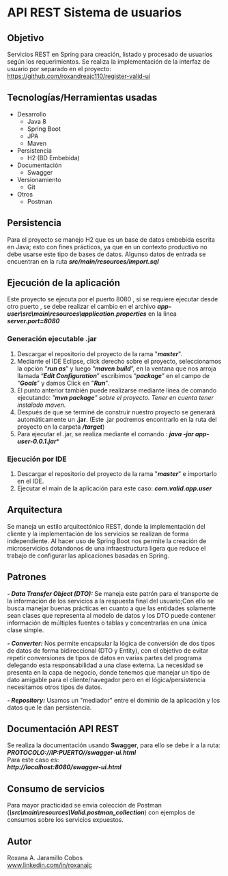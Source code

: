 # API REST Sistema de usuarios

## Objetivo

Servicios REST en Spring para creación, listado y procesado de usuarios según los requerimientos. Se realiza la implementación de la interfaz de usuario por separado en el proyecto: https://github.com/roxandreajc110/register-valid-ui

## Tecnologías/Herramientas usadas

 - Desarrollo
	 - Java 8
	-  Spring Boot
	-  JPA
	-  Maven
- Persistencia
	-  H2 (BD Embebida)
- Documentación
	-  Swagger
- Versionamiento
	- Git
 - Otros
	- Postman


## Persistencia

Para el proyecto se manejo H2 que es un base de datos embebida escrita en Java; esto con fines prácticos, ya que en un contexto productivo no debe usarse este tipo de bases de datos.
Algunso datos de entrada se encuentran en la ruta ***src/main/resources/import.sql***

## Ejecución de la aplicación

Este proyecto se ejecuta por el puerto 8080 , si se requiere ejecutar desde otro puerto , se debe realizar el cambio en el archivo ***app-user\src\main\resources\application.properties*** en la linea ***server.port=8080***

### Generación ejecutable .jar

1.  Descargar el repositorio del proyecto de la rama "***master***".
2.  Mediante el IDE Eclipse, click derecho sobre el proyecto, seleccionamos la opción “***run as***” y luego “***maven build***”, en la ventana que nos arroja llamada “***Edit Configuration***” escribimos “***package***” en el campo de “***Goals***” y damos Click en "***Run***".
3. El punto anterior también puede realizarse mediante linea de comando ejecutando: *"**mvn package**" sobre el proyecto. Tener en cuenta tener instalado maven.*
4.  Después de que se terminé de construir nuestro proyecto se generará automáticamente un **.jar**. (Este .jar podremos encontrarlo en la ruta del proyecto en la carpeta ***/target***)
5. Para ejecutar el .jar, se realiza mediante el comando : 
	***java -jar app-user-0.0.1.jar****
	
### Ejecución por IDE

1. Descargar el repositorio del proyecto de la rama "***master***"  e importarlo en el IDE.
2. Ejecutar el main de la aplicación para este caso: 		    	    ***com.valid.app.user***

## Arquitectura

Se maneja un estilo arquitectónico REST, donde la implementación del cliente y la implementación de los servicios se realizan de forma independiente. Al hacer uso de Spring Boot nos permite la creación de microservicios dotandonos de una infraestructura ligera que reduce el trabajo de configurar las aplicaciones basadas en Spring. 


## Patrones

  ***- Data Transfer Object (DTO):*** 
Se maneja este patrón para el transporte de la información de los servicios a la respuesta final del usuario;Con ello se busca manejar buenas prácticas en cuanto a que las entidades solamente sean clases que representa al modelo de datos y los DTO puede contener información de múltiples fuentes o tablas y concentrarlas en una única clase simple.

  ***- Converter:*** 
Nos permite encapsular la lógica de conversión de dos tipos de datos de forma bidireccional (DTO y Entity), con el objetivo de evitar repetir conversiones de tipos de datos en   varias partes del programa delegando esta responsabilidad a una clase externa. La necesidad se presenta en la capa de negocio, donde tenemos que manejar un tipo de dato amigable para el cliente/navegador pero en el lógica/persistencia necesitamos otros tipos de datos.

  ***- Repository:*** 
Usamos un "mediador" entre el dominio de la aplicación y los datos que le dan persistencia.


## Documentación API REST

Se realiza la documentación usando **Swagger**, para ello se debe ir a la ruta:<br>
***PROTOCOLO://IP:PUERTO//swagger-ui.html***<br>
Para este caso es:<br>
***http://localhost:8080/swagger-ui.html***

## Consumo de servicios

Para mayor practicidad se envia colección de Postman (***\src\main\resources\Valid.postman_collection***) con ejemplos de consumos sobre los servicios expuestos.

## Autor
Roxana A. Jaramillo Cobos<br>
[www.linkedin.com/in/roxanajc ](www.linkedin.com/in/roxanajc)
